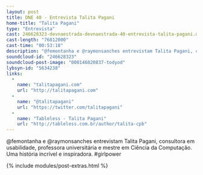 ```yaml
---
layout: post
title: DNE 40 - Entrevista Talita Pagani
home-title: "Talita Pagani"
type: "Entrevista"
cast: 246628323-devnaestrada-devnaestrada-40-entrevista-talita-pagani.mp3
cast-length: "76812000"
cast-time: "00:53:18"
description: "@femontanha e @raymonsanches entrevistam Talita Pagani, consultora em usabilidade, professora universitária e mestre em Ciência da Computação. Uma história incrível e inspiradora. #girlpower"
soundcloud-id: "246628323"
soundcloud-post-image: "000146820837-todyod"
lybsyn-id: "5634238"
links:
  -
    name: "talitapagani.com"
    url: "http://talitapagani.com"
  -
    name: "@talitapagani"
    url: "https://twitter.com/talitapagani"
  -
    name: "Tableless - Talita Pagani"
    url: "http://tableless.com.br/author/talita-cpb"
---
```


@femontanha e @raymonsanches entrevistam Talita Pagani, consultora em usabilidade, professora universitária e mestre em Ciência da Computação. Uma história incrível e inspiradora. #girlpower

{% include modules/post-extras.html %}
